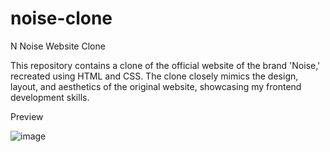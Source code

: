 # noise-clone
N
Noise Website Clone

This repository contains a clone of the official website of the brand 'Noise,' recreated using HTML and CSS. The clone closely mimics the design, layout, and aesthetics of the original website, showcasing my frontend development skills.


Preview

![image](https://github.com/slimshady808/noise-clone/assets/123972010/128b58b0-ec35-4d46-8493-fdb996d95aef)
